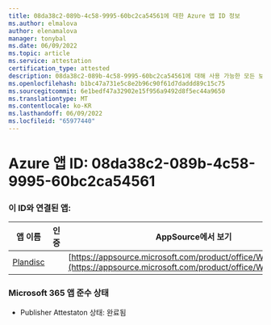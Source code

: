 ```yaml
---
title: 08da38c2-089b-4c58-9995-60bc2ca54561에 대한 Azure 앱 ID 정보
ms.author: elmalova
author: elenamalova
manager: tonybal
ms.date: 06/09/2022
ms.topic: article
ms.service: attestation
certification_type: attested
description: 08da38c2-089b-4c58-9995-60bc2ca54561에 대해 사용 가능한 모든 보안 및 규정 준수 정보입니다.
ms.openlocfilehash: b1bc47a731e5c8e2b96c90f61d7daddd89c15c75
ms.sourcegitcommit: 6e1bedf47a32902e15f956a9492d8f5ec44a9650
ms.translationtype: MT
ms.contentlocale: ko-KR
ms.lasthandoff: 06/09/2022
ms.locfileid: "65977440"
---
```

# <a name="azure-app-id-08da38c2-089b-4c58-9995-60bc2ca54561"></a>Azure 앱 ID: 08da38c2-089b-4c58-9995-60bc2ca54561


### <a name="apps-associated-with-this-id"></a>이 ID와 연결된 앱:
| **앱 이름** | **인증** | **AppSource에서 보기** |
|--------------|---------------|-----------------------|
| [Plandisc](../forward/WA200003869.md) |  | [https://appsource.microsoft.com/product/office/WA200003869](https://appsource.microsoft.com/product/office/WA200003869) |

### <a name="microsoft-365-app-compliance-status"></a>Microsoft 365 앱 준수 상태
- Publisher Attestaton 상태: 완료됨
